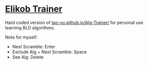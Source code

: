 # [Elikob Trainer](https://elliottkobelansky.github.io/Alg-Trainer/)
Hard coded version of [tao-yu.github.io/Alg-Trainer/](https://tao-yu.github.io/Alg-Trainer/) for personal use learning BLD algorithms.

Note for myself: 
- Next Scramble: Enter
- Exclude Alg + Next Scramble: Space
- See Alg: Delete
